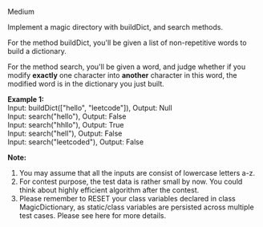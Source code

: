 Medium

Implement a magic directory with buildDict, and search methods.

For the method buildDict, you'll be given a list of non-repetitive words to build a dictionary.

For the method search, you'll be given a word, and judge whether if you modify **exactly** one character into **another** character in this word, the modified word is in the dictionary you just built.

**Example 1:**  
Input: buildDict(["hello", "leetcode"]), Output: Null  
Input: search("hello"), Output: False  
Input: search("hhllo"), Output: True  
Input: search("hell"), Output: False  
Input: search("leetcoded"), Output: False  

**Note:**  
1. You may assume that all the inputs are consist of lowercase letters a-z.  
2. For contest purpose, the test data is rather small by now. You could think about highly efficient algorithm after the contest.  
3. Please remember to RESET your class variables declared in class MagicDictionary, as static/class variables are persisted across multiple test cases. Please see here for more details.
